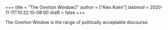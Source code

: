 +++
title = "The Overton Window2"
author = ["Alex Koen"]
lastmod = 2020-11-11T10:22:10-08:00
draft = false
+++

The Overton Window is the range of politically acceptable discourse.
